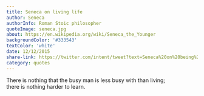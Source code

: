 ```yaml
---
title: Seneca on living life
author: Seneca
authorInfo: Roman Stoic philosopher
quoteImage: seneca.jpg
about: https://en.wikipedia.org/wiki/Seneca_the_Younger
backgroundColor: '#333543'
textColor: 'white'
date: 12/12/2015
share-link: https://twitter.com/intent/tweet?text=Seneca%20on%20being%20%27too%20busy%27%20pic.twitter.com/YBOPoHRXwb
category: quotes
---
```


There is nothing that the busy man is less busy with than living; there&nbsp;is&nbsp;nothing harder&nbsp;to&nbsp;learn.